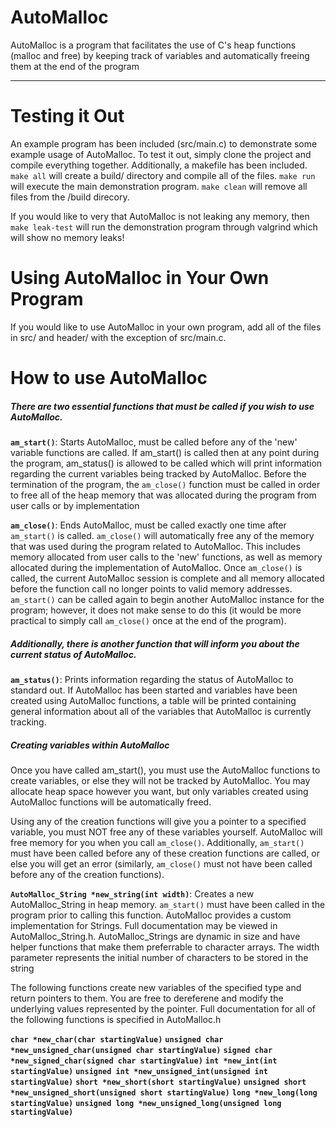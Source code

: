 # AutoMalloc 
                              
 AutoMalloc is a program that facilitates the use of C's heap functions (malloc and free) by keeping track of variables and automatically freeing them at the end of the program
 
---
# Testing it Out

An example program has been included (src/main.c) to demonstrate some example usage of AutoMalloc. To test it out, simply clone the project and compile everything together. Additionally, a makefile has been included. `make all` will create a build/ directory and compile all of the files. `make run` will execute the main demonstration program. `make clean` will remove all files from the /build direcory. 

If you would like to very that AutoMalloc is not leaking any memory, then `make leak-test` will run the demonstration program through valgrind which will show no memory leaks!

# Using AutoMalloc in Your Own Program

If you would like to use AutoMalloc in your own program, add all of the files in src/ and header/ with the exception of src/main.c.

# How to use AutoMalloc

##### There are two essential functions that must be called if you wish to use AutoMalloc.

**`am_start()`**: Starts AutoMalloc, must be called before any of the 'new' variable functions are called. If am_start() is called then at any point during the program, am_status() is allowed to be called which will print information regarding the current variables being tracked by AutoMalloc. Before the termination of the program, the `am_close()` function must be called in order to free all of the heap memory that was allocated during the program from user calls or by implementation

**`am_close()`**: Ends AutoMalloc, must be called exactly one time after `am_start()` is called. `am_close()` will automatically free any of the memory that was used during the program related to AutoMalloc. This includes memory allocated from user calls to the 'new' functions, as well as memory allocated during the implementation of AutoMalloc. Once `am_close()` is called, the current AutoMalloc session is complete and all memory allocated before the function call no longer points to valid memory addresses. `am_start()` can be called again to begin another AutoMalloc instance for the program; however, it does not make sense to do this (it would be more practical to simply call `am_close()` once at the end of the program).

##### Additionally, there is another function that will inform you about the current status of AutoMalloc.
**`am_status()`**: Prints information regarding the status of AutoMalloc to standard out. If AutoMalloc has been started and variables have been created using AutoMalloc functions, a table will be printed containing general information about all of the variables that AutoMalloc is currently tracking.

##### Creating variables within AutoMalloc
Once you have called am_start(), you must use the AutoMalloc functions to create variables, or else they will not be tracked by AutoMalloc. You may allocate heap space however you want, but only variables created using AutoMalloc functions will be automatically freed.

Using any of the creation functions will give you a pointer to a specified variable, you must NOT free any of these variables yourself. AutoMalloc will free memory for you when you call `am_close()`. Additionally, `am_start()` must have been called before any of these creation functions are called, or else you will get an error (similarly, `am_close()` must not have been called before any of the creation functions).

**`AutoMalloc_String *new_string(int width)`**: Creates a new AutoMalloc_String in heap memory. `am_start()` must have been called in the program prior to calling this function. AutoMalloc provides a custom implementation for Strings. Full documentation may be viewed in AutoMalloc_String.h. AutoMalloc_Strings are dynamic in size and have helper functions that make them preferrable to character arrays. The width parameter represents the initial number of characters to be stored in the string

The following functions create new variables of the specified type and return pointers to them. You are free to dereferene and modify the underlying values represented by the pointer. Full documentation for all of the following functions is specified in AutoMalloc.h

**`char *new_char(char startingValue)`**
**`unsigned char *new_unsigned_char(unsigned char startingValue)`**
**`signed char *new_signed_char(signed char startingValue)`**
**`int *new_int(int startingValue)`**
**`unsigned int *new_unsigned_int(unsigned int startingValue)`**
**`short *new_short(short startingValue)`**
**`unsigned short *new_unsigned_short(unsigned short startingValue)`**
**`long *new_long(long startingValue)`**
**`unsigned long *new_unsigned_long(unsigned long startingValue)`**

